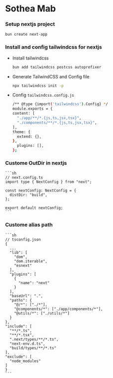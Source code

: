 # Sothea Mab
### Setup nextjs project
```sh
bun create next-app
```

### Install and config tailwindcss for nextjs
 - Install tailwindcss
    ```sh
    bun add tailwindcss postcss autoprefixer
    ```
 - Generate TailwindCSS and Config file
    ```sh
    npx tailwindcss init -p
    ```
 - Config `tailwindcss.config.js`
    ```sh
    /** @type {import('tailwindcss').Config} */
    module.exports = {
    content: [
      "./app/**/*.{js,ts,jsx,tsx}",
      "./components/**/*.{js,ts,jsx,tsx}",
    ],
    theme: {
      extend: {},
    },
      plugins: [],
    };
    ```

### Custome OutDir in nextjs
    ```sh
    // next.config.ts
    import type { NextConfig } from "next";

    const nextConfig: NextConfig = {
      distDir: "build",
    };

    export default nextConfig;
    ```

### Custome alias path
    ```sh
    // tsconfig.json
    {
      ...
      "lib": [
        "dom",
        "dom.iterable",
        "esnext"
      ],
      "plugins": [
        {
          "name": "next"
        }
      ],
      "baseUrl": ".",
      "paths": {
        "@/*": ["./*"],
        "@components/*": ["./app/components/*"],
        "@utils/*": ["./utils/*"]
      }
    },
    "include": [
      "**/*.ts",
      "**/*.tsx",
      ".next/types/**/*.ts",
      "next-env.d.ts",
      "build/types/**/*.ts"
    ],
    "exclude": [
      "node_modules"
    ]
    }
    ```